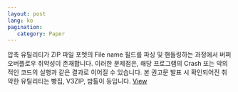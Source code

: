 ```yaml
---
layout: post
lang: ko
pagination:
   category: Paper
---
```



압축 유틸리티가 ZIP 파일 포멧의 File name 필드를 파싱 및 핸들링하는 과정에서 버퍼 오버플로우 취약성이 존재합니다.
이러한 문제점은, 해당 프로그램의 Crash 또는 악의적인 코드의 실행과 같은 결과로 이어질 수 있습니다.
본 권고문 발표 시 확인되어진 취약한 유틸리티는 빵집, V3ZIP, 밤톨이 등입니다.
[View][zip-exploit]

[zip-exploit]: http://hkpco.kr/paper/zip.pdf
